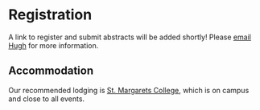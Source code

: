 # Registration

A link to register and submit abstracts will be added shortly! Please [email Hugh](mailto:hugh.cross@otago.ac.nz) for more information.

## Accommodation

Our recommended lodging is [St. Margarets College](https://stmargarets.college/conference/accommodation/), which is on campus and close to all events.

